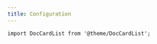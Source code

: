 ```yaml
---
title: Configuration
---
```


```mdx-code-block
import DocCardList from '@theme/DocCardList';
```
<DocCardList />
